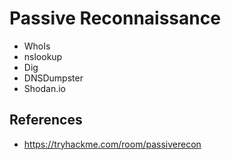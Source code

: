 # Passive Reconnaissance

* WhoIs
* nslookup
* Dig
* DNSDumpster
* Shodan.io
   
## References
* https://tryhackme.com/room/passiverecon
